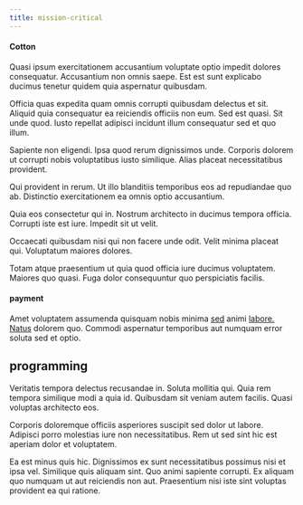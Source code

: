 ```yaml
---
title: mission-critical
---
```


#### Cotton

Quasi ipsum exercitationem accusantium voluptate optio impedit dolores consequatur. Accusantium non omnis saepe. Est est sunt explicabo ducimus tenetur quidem quia aspernatur quibusdam.

Officia quas expedita quam omnis corrupti quibusdam delectus et sit. Aliquid quia consequatur ea reiciendis officiis non eum. Sed est quasi. Sit unde quod. Iusto repellat adipisci incidunt illum consequatur sed et quo illum.

Sapiente non eligendi. Ipsa quod rerum dignissimos unde. Corporis dolorem ut corrupti nobis voluptatibus iusto similique. Alias placeat necessitatibus provident.

Qui provident in rerum. Ut illo blanditiis temporibus eos ad repudiandae quo ab. Distinctio exercitationem ea omnis optio accusantium.

Quia eos consectetur qui in. Nostrum architecto in ducimus tempora officia. Corrupti iste est iure. Impedit sit ut velit.

Occaecati quibusdam nisi qui non facere unde odit. Velit minima placeat qui. Voluptatum maiores dolores.

Totam atque praesentium ut quia quod officia iure ducimus voluptatem. Maiores quo quasi. Fuga dolor consequuntur quo perspiciatis facilis.

#### payment

Amet voluptatem assumenda quisquam nobis minima [sed](/dolore/bedfordshire_mountains.md) animi [labore.](/dolore/odio/dignissimos/nemo/credit_card_account.md) [Natus](/facere/adipisci/molestiae/auto_loan_account_lead.md) dolorem quo. Commodi aspernatur temporibus aut numquam error soluta sed et optio.

## programming

Veritatis tempora delectus recusandae in. Soluta mollitia qui. Quia rem tempora similique modi a quia id. Quibusdam sit veniam autem facilis. Quasi voluptas architecto eos.

Corporis doloremque officiis asperiores suscipit sed dolor ut labore. Adipisci porro molestias iure non necessitatibus. Rem ut sed sint hic est aperiam dolor et voluptatem.

Ea est minus quis hic. Dignissimos ex sunt necessitatibus possimus nisi et ipsa vel. Similique quis aliquam sint. Quo animi sapiente corrupti. Ex aliquam quo numquam ut aut reiciendis non aut. Praesentium nisi iste sint voluptas provident ea qui ratione.
